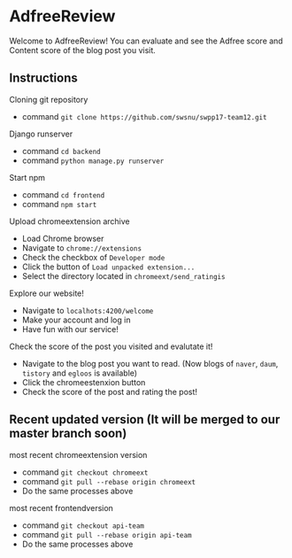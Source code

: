 # AdfreeReview

Welcome to AdfreeReview!
You can evaluate and see the Adfree score and Content score of the blog post you visit.

## Instructions

Cloning git repository
- command `git clone https://github.com/swsnu/swpp17-team12.git`

Django runserver
- command `cd backend`
- command `python manage.py runserver`

Start npm
- command `cd frontend`
- command `npm start`

Upload chromeextension archive
- Load Chrome browser  
- Navigate to `chrome://extensions`  
- Check the checkbox of `Developer mode`  
- Click the button of `Load unpacked extension...`  
- Select the directory located in `chromeext/send_ratingis`  

Explore our website!  
- Navigate to `localhots:4200/welcome`  
- Make your account and log in  
- Have fun with our service!  

Check the score of the post you visited and evalutate it!  
- Navigate to the blog post you want to read. (Now blogs of `naver`, `daum`, `tistory` and `egloos` is available)
- Click the chromeestenxion button
- Check the score of the post and rating the post!

## Recent updated version (It will be merged to our master branch soon)

most recent chromeextension version
- command `git checkout chromeext`
- command `git pull --rebase origin chromeext`
- Do the same processes above

most recent frontendversion
- command `git checkout api-team`
- command `git pull --rebase origin api-team`
- Do the same processes above
